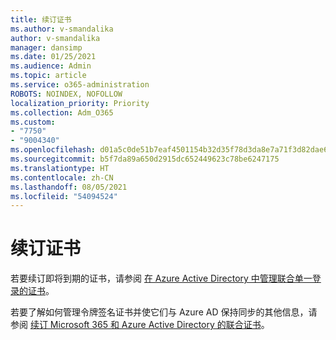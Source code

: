 ```yaml
---
title: 续订证书
ms.author: v-smandalika
author: v-smandalika
manager: dansimp
ms.date: 01/25/2021
ms.audience: Admin
ms.topic: article
ms.service: o365-administration
ROBOTS: NOINDEX, NOFOLLOW
localization_priority: Priority
ms.collection: Adm_O365
ms.custom:
- "7750"
- "9004340"
ms.openlocfilehash: d01a5c0de51b7eaf4501154b32d35f78d3da8e7a71f3d82dae6faedb68ede3ec
ms.sourcegitcommit: b5f7da89a650d2915dc652449623c78be6247175
ms.translationtype: HT
ms.contentlocale: zh-CN
ms.lasthandoff: 08/05/2021
ms.locfileid: "54094524"
---
```

# <a name="renew-certificate"></a>续订证书

若要续订即将到期的证书，请参阅 [在 Azure Active Directory 中管理联合单一登录的证书](https://docs.microsoft.com/azure/active-directory/manage-apps/manage-certificates-for-federated-single-sign-on#renew-a-certificate-that-will-soon-expire)。

若要了解如何管理令牌签名证书并使它们与 Azure AD 保持同步的其他信息，请参阅 [续订 Microsoft 365 和 Azure Active Directory 的联合证书](https://docs.microsoft.com/azure/active-directory/hybrid/how-to-connect-fed-o365-certs)。

